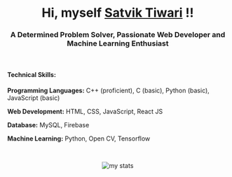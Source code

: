 <div>
  <h1 align="center">Hi, myself <a href="https://satviktiwari.netlify.app">Satvik Tiwari</a> !!</h1>
  <h3 align="center">A Determined Problem Solver, Passionate Web Developer and Machine Learning Enthusiast</h3>
  <br>
  <h4>Technical Skills: </h4>
  <p><b>Programming Languages:</b> C++ (proficient), C (basic), Python (basic), JavaScript (basic)</p>
  <p><b>Web Development:</b> HTML, CSS, JavaScript, React JS</p>
  <p><b>Database:</b> MySQL, Firebase</p>
  <p><b>Machine Learning:</b> Python, Open CV, Tensorflow</p>
  <br>
  <!-- <br> -->
  <!-- <p align="center"> <img src="https://komarev.com/ghpvc/?username=satviktiwari" alt="satviktiwari" /> </p> -->
<!--   <p align="center">
    <img src="https://raw.githubusercontent.com/devicons/devicon/master/icons/cplusplus/cplusplus-original.svg" alt="cplusplus" width="40" height="40"/>
    <img src="https://raw.githubusercontent.com/devicons/devicon/master/icons/python/python-original.svg" alt="python" width="40" height="40"/>
    <img src="https://raw.githubusercontent.com/devicons/devicon/master/icons/html5/html5-original-wordmark.svg" alt="html5" width="40" height="40"/>
    <img src="https://raw.githubusercontent.com/devicons/devicon/master/icons/css3/css3-original.svg" alt="css3" width="40" height="40"/>
    <code><img height="40" src="https://raw.githubusercontent.com/github/explore/80688e429a7d4ef2fca1e82350fe8e3517d3494d/topics/bootstrap/bootstrap.png"></code>
    <img src="https://raw.githubusercontent.com/devicons/devicon/master/icons/javascript/javascript-original.svg" alt="javascript" width="40" height="40"/> 
    <img src="https://raw.githubusercontent.com/devicons/devicon/master/icons/react/react-original-wordmark.svg" alt="react" width="40" height="40"/>
    <img src="https://raw.githubusercontent.com/devicons/devicon/master/icons/nodejs/nodejs-original-wordmark.svg" alt="nodejs" width="40" height="40"/>
    <img src="https://raw.githubusercontent.com/devicons/devicon/master/icons/mysql/mysql-original.svg" alt="MySQL" width="40" height="40"/>
  </p> -->


  <p align="center">
    <img src="https://github-readme-stats.vercel.app/api?username=satviktiwari&&show_icons=true&theme=algolia" title="my stats"><br>
<!--     <img src="https://github-readme-stats.vercel.app/api/top-langs/?username=satviktiwari&&show_icons=true&theme=algolia" title="my stats"> -->
  </p>
</div>




